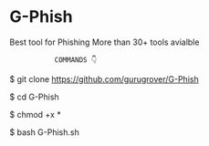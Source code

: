 # G-Phish
Best tool for Phishing 
More than 30+ tools avialble

               COMMANDS 👇

$ git clone https://github.com/gurugrover/G-Phish

$ cd G-Phish
 
$ chmod +x *

$ bash G-Phish.sh


